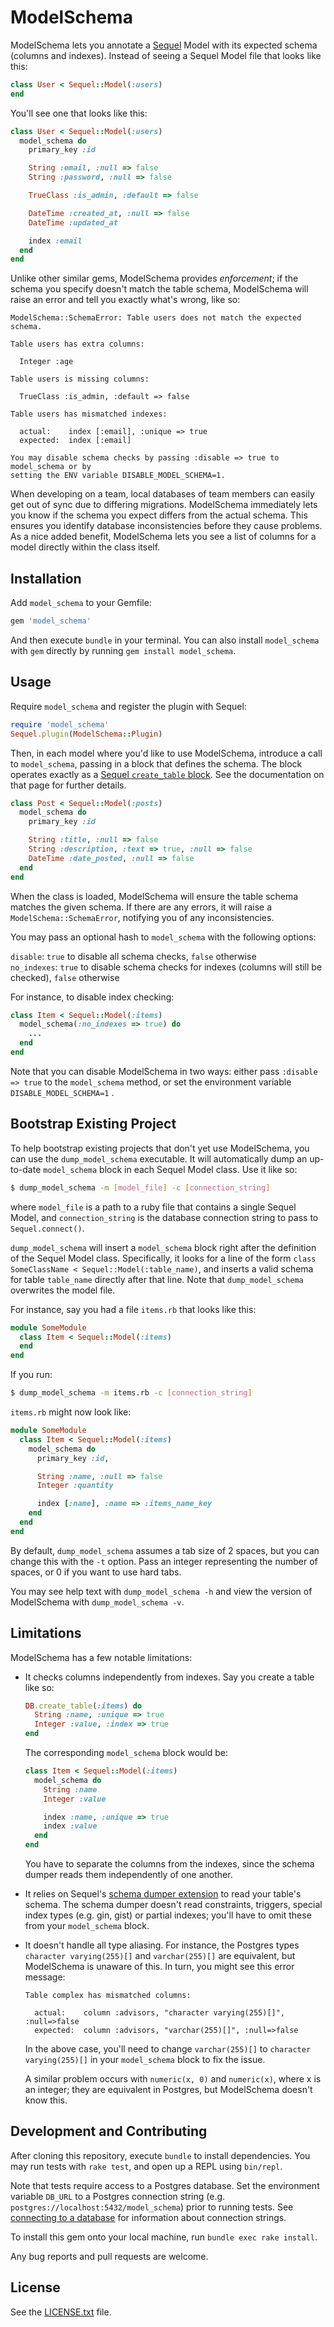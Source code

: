 # ModelSchema
ModelSchema lets you annotate a [Sequel](https://github.com/jeremyevans/sequel/)
Model with its expected schema (columns and indexes). Instead of seeing
a Sequel Model file that looks like this:

```rb
class User < Sequel::Model(:users)
end
```

You'll see one that looks like this:

```rb
class User < Sequel::Model(:users)
  model_schema do
    primary_key :id

    String :email, :null => false
    String :password, :null => false

    TrueClass :is_admin, :default => false

    DateTime :created_at, :null => false
    DateTime :updated_at

    index :email
  end
end
```

Unlike other similar gems, ModelSchema provides *enforcement*; if the schema you
specify doesn't match the table schema, ModelSchema will raise an error and
tell you exactly what's wrong, like so:

```
ModelSchema::SchemaError: Table users does not match the expected schema.

Table users has extra columns:

  Integer :age

Table users is missing columns:

  TrueClass :is_admin, :default => false

Table users has mismatched indexes:

  actual:    index [:email], :unique => true
  expected:  index [:email]

You may disable schema checks by passing :disable => true to model_schema or by
setting the ENV variable DISABLE_MODEL_SCHEMA=1.
```

When developing on a team, local databases of team members can easily get out
of sync due to differing migrations. ModelSchema immediately lets you know if
the schema you expect differs from the actual schema. This ensures you identify
database inconsistencies before they cause problems. As a nice added benefit,
ModelSchema lets you see a list of columns for a model directly within the
class itself.

## Installation
Add `model_schema` to your Gemfile:

```rb
gem 'model_schema'
```

And then execute `bundle` in your terminal. You can also install `model_schema`
with `gem` directly by running `gem install model_schema`.

## Usage
Require `model_schema` and register the plugin with Sequel:

```rb
require 'model_schema'
Sequel.plugin(ModelSchema::Plugin)
```

Then, in each model where you'd like to use ModelSchema, introduce a call to
`model_schema`, passing in a block that defines the schema. The block operates
exactly as a [Sequel `create_table`
block](http://sequel.jeremyevans.net/rdoc/files/doc/schema_modification_rdoc.html).
See the documentation on that page for further details.

```rb
class Post < Sequel::Model(:posts)
  model_schema do
    primary_key :id

    String :title, :null => false
    String :description, :text => true, :null => false
    DateTime :date_posted, :null => false
  end
end
```

When the class is loaded, ModelSchema will ensure the table schema matches the
given schema. If there are any errors, it will raise
a `ModelSchema::SchemaError`, notifying you of any inconsistencies.

You may pass an optional hash to `model_schema` with the following options:

`disable`: `true` to disable all schema checks, `false` otherwise  
`no_indexes`: `true` to disable schema checks for indexes (columns will still
be checked), `false` otherwise

For instance, to disable index checking:

```rb
class Item < Sequel::Model(:items)
  model_schema(:no_indexes => true) do
    ...
  end
end
```

Note that you can disable ModelSchema in two ways: either pass `:disable =>
true` to the `model_schema` method, or set the environment variable
`DISABLE_MODEL_SCHEMA=1` .

## Bootstrap Existing Project
To help bootstrap existing projects that don't yet use ModelSchema, you can use
the `dump_model_schema` executable. It will automatically dump an up-to-date
`model_schema` block in each Sequel Model class. Use it like so:

```sh
$ dump_model_schema -m [model_file] -c [connection_string]
```

where `model_file` is a path to a ruby file that contains a single Sequel
Model, and `connection_string` is the database connection string to pass to
`Sequel.connect()`.

`dump_model_schema` will insert a `model_schema` block right after the
definition of the Sequel Model class. Specifically, it looks for a line of the
form `class SomeClassName < Sequel::Model(:table_name)`, and inserts a valid
schema for table `table_name` directly after that line. Note that
`dump_model_schema` overwrites the model file.

For instance, say you had a file `items.rb` that looks like this:

```rb
module SomeModule
  class Item < Sequel::Model(:items)
  end
end
```

If you run:

```sh
$ dump_model_schema -m items.rb -c [connection_string]
```

`items.rb` might now look like:

```rb
module SomeModule
  class Item < Sequel::Model(:items)
    model_schema do
      primary_key :id,

      String :name, :null => false
      Integer :quantity

      index [:name], :name => :items_name_key
    end
  end
end
```

By default, `dump_model_schema` assumes a tab size of 2 spaces, but you can
change this with the `-t` option. Pass an integer representing the number of
spaces, or 0 if you want to use hard tabs.

You may see help text with `dump_model_schema -h` and view the version of
ModelSchema with `dump_model_schema -v`.

## Limitations
ModelSchema has a few notable limitations:

- It checks columns independently from indexes. Say you create a table like so:

  ```rb
  DB.create_table(:items) do
    String :name, :unique => true
    Integer :value, :index => true
  end
  ```

  The corresponding `model_schema` block would be:

  ```rb
  class Item < Sequel::Model(:items)
    model_schema do
      String :name
      Integer :value

      index :name, :unique => true
      index :value
    end
  end
  ```

  You have to separate the columns from the indexes, since the schema dumper
  reads them independently of one another.

- It relies on Sequel's [schema dumper extension](http://sequel.jeremyevans.net/rdoc/files/doc/migration_rdoc.html#label-Dumping+the+current+schema+as+a+migration)
  to read your table's schema. The schema dumper doesn't read constraints,
  triggers, special index types (e.g. gin, gist) or partial indexes; you'll
  have to omit these from your `model_schema` block.

- It doesn't handle all type aliasing. For instance, the Postgres types
  `character varying(255)[]` and `varchar(255)[]` are equivalent, but
  ModelSchema is unaware of this. In turn, you might see this error message:

  ```
  Table complex has mismatched columns:

    actual:    column :advisors, "character varying(255)[]", :null=>false
    expected:  column :advisors, "varchar(255)[]", :null=>false
  ```

  In the above case, you'll need to change `varchar(255)[]` to `character
  varying(255)[]` in your `model_schema` block to fix the issue.

  A similar problem occurs with `numeric(x, 0)` and `numeric(x)`, where x is an
  integer; they are equivalent in Postgres, but ModelSchema doesn't know this.

## Development and Contributing
After cloning this repository, execute `bundle` to install dependencies. You
may run tests with `rake test`, and open up a REPL using `bin/repl`.

Note that tests require access to a Postgres database. Set the environment
variable `DB_URL` to a Postgres connection string (e.g.
`postgres://localhost:5432/model_schema`) prior to running tests. See
[connecting to a database](http://sequel.jeremyevans.net/rdoc/files/doc/opening_databases_rdoc.html)
for information about connection strings.

To install this gem onto your local machine, run `bundle exec rake install`.

Any bug reports and pull requests are welcome.

## License
See the [LICENSE.txt](LICENSE.txt) file.
